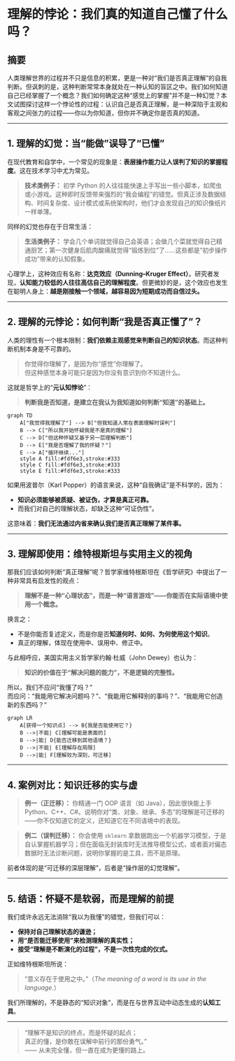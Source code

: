 # 理解的悖论：我们真的知道自己懂了什么吗？

## 摘要

人类理解世界的过程并不只是信息的积累，更是一种对“我们是否真正理解”的自我判断。但讽刺的是，这种判断常常本身就处在一种认知的盲区之中。我们如何知道自己已经掌握了一个概念？我们如何确定这种“感觉上的掌握”并不是一种幻觉？本文试图探讨这样一个悖论性的过程：认识自己是否真正理解，是一种深陷于主观和客观之间张力的过程——你以为你知道，但你并不确定你是否真的知道。

---

## 1. 理解的幻觉：当“能做”误导了“已懂”

在现代教育和自学中，一个常见的现象是：**表层操作能力让人误判了知识的掌握程度**。这在技术学习中尤为常见。

> **技术类例子：**
> 初学 Python 的人往往能快速上手写出一些小脚本，如爬虫或小游戏。这种即时反馈带来强烈的“我会编程”的错觉。但真正涉及数据结构、时间复杂度、设计模式或系统架构时，他们才会发现自己的知识像纸片一样单薄。

同样的幻觉也存在于日常生活：

> **生活类例子：**
> 学会几个单词就觉得自己会英语；会做几个菜就觉得自己精通厨艺；第一次健身后肌肉酸痛就觉得“锻炼到位”了……这些都是“初步操作成功”带来的认知假象。

心理学上，这种效应有名称：**达克效应（Dunning–Kruger Effect）**。研究者发现，**认知能力较低的人往往高估自己的理解程度**。但更微妙的是，这个效应也发生在聪明人身上：**越是刚接触一个领域，越容易因为短期成功而自信过头。**

---

## 2. 理解的元悖论：如何判断“我是否真正懂了”？

人类的理性有一个根本限制：**我们依赖主观感觉来判断自己的知识状态**。而这种判断机制本身是不可靠的。

> 你觉得你理解了，是因为你“感觉”你理解了。  
> 但这种感觉本身可能只是因为你没有意识到你不知道什么。

这就是哲学上的“**元认知悖论**”：  
> **判断我是否知道，是建立在我认为我知道如何判断“知道”的基础上。**

```mermaid
graph TD
    A["我觉得我理解了"] --> B["但我知道人常在表面理解时误判"]
    B --> C["所以我开始怀疑我是不是真的理解"]
    C --> D["但这种怀疑又基于另一层理解判断"]
    D --> E["我是否理解了我的怀疑？"]
    E --> A["循环继续..."]
    style A fill:#fdf6e3,stroke:#333
    style C fill:#fdf6e3,stroke:#333
    style E fill:#fdf6e3,stroke:#333
```

如果用波普尔（Karl Popper）的语言来说，这种“自我确证”是不科学的，因为：
- **知识必须能够被质疑、被证伪，才算是真正可靠。**
- 而我们对自己的理解状态，却缺乏这种“可证伪性”。

这意味着：**我们无法通过内省来确认我们是否真正理解了某件事。**

---

## 3. 理解即使用：维特根斯坦与实用主义的视角

那我们应该如何判断“真正理解”呢？哲学家维特根斯坦在《哲学研究》中提出了一种非常具有启发性的观点：

> **理解不是一种“心理状态”，而是一种“语言游戏”——你能否在实际语境中使用一个概念。**

换言之：
- 不是你能否复述定义，而是你是否**知道何时、如何、为何使用这个知识**。
- 真正的理解，体现在使用中、误用中、修正中。

与此相呼应，美国实用主义哲学家约翰·杜威（John Dewey）也认为：
> **知识的价值在于“解决问题的能力”，不是逻辑的完整性。**

所以，我们不应问“我懂了吗？”  
而应问：“我能用它解决问题吗？”、“我能用它解释别的事吗？”、“我能用它创造新的东西吗？”

```mermaid
graph LR
    A[获得一个知识点] --> B{我是否能使用它？}
    B -->|不能| C[理解可能是表面的]
    B -->|能| D{能否迁移到其他语境？}
    D -->|不能| E[理解存在局限]
    D -->|能| F[理解较为深刻，可迁移]
```

---

## 4. 案例对比：知识迁移的实与虚

> **例一（正迁移）：**
> 你精通一门 OOP 语言（如 Java），因此很快能上手 Python、C++、C#。说明你对“类、对象、继承、多态”的理解是可迁移的——你不仅知道它的定义，还知道它在不同语境中的表现。

> **例二（误判迁移）：**
> 你会使用 `sklearn` 拿数据跑出一个机器学习模型，于是自认掌握机器学习；但在面临无封装库时无法推导模型公式，或者面对偏态数据时无法诊断问题，说明你掌握的是工具，而不是原理。

前者体现的是“可迁移的深层理解”，后者是“操作层的幻觉理解”。

---

## 5. 结语：怀疑不是软弱，而是理解的前提

我们或许永远无法消除“我以为我懂”的错觉，但我们可以：
- **保持对自己理解状态的谦逊；**
- **用“是否能迁移使用”来检测理解的真实性；**
- **接受“理解是不断演化的过程”，不是一次性完成的仪式。**

正如维特根斯坦所说：

> “意义存在于使用之中。”（*The meaning of a word is its use in the language.*）

我们所理解的，不是静态的“知识对象”，而是在与世界互动中动态生成的**认知工具**。

---

> “理解不是知识的终点，而是怀疑的起点；  
> 真正的懂，是你敢在误解中前行的那份勇气。”  
> —— 从未完全懂，但一直在成为更懂的路上。

